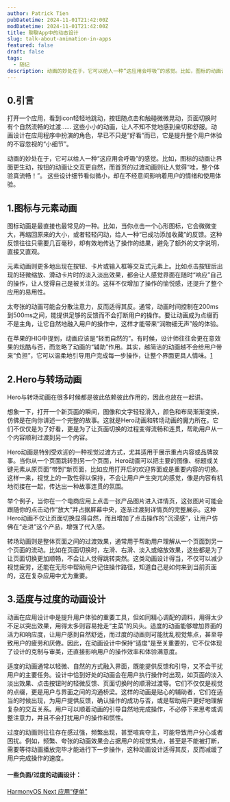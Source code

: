 ```yaml
---
author: Patrick Tien
pubDatetime: 2024-11-01T21:42:00Z
modDatetime: 2024-11-01T21:42:00Z
title: 聊聊App中的动态设计
slug: talk-about-animation-in-apps
featured: false
draft: false
tags:
  - 随记
description: 动画的妙处在于，它可以给人一种“这应用会呼吸”的感觉。比如，图标的动画让界面更生动，按钮的动画让交互更自然，而首页的过渡动画则让人觉得“哇，整个体验真流畅！” 这些设计细节看似微小，却在不经意间影响着用户的情绪和使用体验。
---
```

## 0.引言
打开一个应用，看到icon轻轻地跳动，按钮随点击和触碰微微晃动，页面切换时有个自然流畅的过渡…… 这些小小的动画，让人不知不觉地感到亲切和舒服。动画设计在应用程序中扮演的角色，早已不只是“好看”而已，它是提升整个用户体验的不容忽视的“小细节”。

动画的妙处在于，它可以给人一种“这应用会呼吸”的感觉。比如，图标的动画让界面更生动，按钮的动画让交互更自然，而首页的过渡动画则让人觉得“哇，整个体验真流畅！”。 这些设计细节看似微小，却在不经意间影响着用户的情绪和使用体验。
## 1.图标与元素动画
图标动画是最直接也最常见的一种。比如，当你点击一个心形图标，它会微微变大，再缩回原来的大小，或者轻轻闪动，给人一种“已成功添加收藏”的反馈。这种反馈往往只需要几百毫秒，却有效地传达了操作的结果，避免了额外的文字说明，直接又直观。

元素动画则更多地出现在按钮、卡片或输入框等交互式元素上。比如点击按钮后出现的轻微缩放、滑动卡片时的淡入淡出效果，都会让人感觉界面在随时“响应”自己的操作，让人觉得自己是被关注的。这样不仅增加了操作的愉悦感，还提升了整个应用的易用性。

太夸张的动画可能会分散注意力，反而适得其反。通常，动画时间控制在200ms到500ms之间，能提供足够的反馈而不会打断用户的操作。要让动画成为点缀而不是主角，让它自然地融入用户的操作中，这样才能带来“润物细无声”般的体验。

在苹果的HIG中提到，动画应该是“轻而自然的”。有时候，设计师往往会更在意效果的炫酷与否，而忽略了动画的“辅助”作用。其实，越简洁的动画越不会给用户带来“负担”，它可以温柔地引导用户完成每一步操作，让整个界面更具人情味。[1](https://developer.apple.com/design/human-interface-guidelines/motion)

## 2.Hero与转场动画
Hero与转场动画在很多时候都是彼此依赖彼此作用的，因此也放在一起讲。

想象一下，打开一个新页面的瞬间，图像和文字轻轻滑入，颜色和布局渐渐变换，仿佛是在向你讲述一个完整的故事。这就是Hero动画和转场动画的魔力所在。它们不仅仅是为了好看，更是为了让页面切换的过程变得流畅和连贯，帮助用户从一个内容顺利过渡到另一个内容。

Hero动画是特别受欢迎的一种视觉过渡方式，尤其适用于展示重点内容或品牌故事。当你从一个页面跳转到另一个页面，Hero动画可以把主要的图像、标题或关键元素从原页面“带到”新页面，比如应用打开后的欢迎界面或是重要内容的切换。这样一来，视觉上的一致性得以保持，不会让用户产生突兀的感觉，像是内容有机地衔接在一起，传达出一种故事连贯的氛围。

举个例子，当你在一个电商应用上点击一张产品图片进入详情页，这张图片可能会跟随你的点击动作“放大”并占据屏幕中央，逐渐过渡到详情页的完整展示。这种Hero动画不仅让页面切换显得自然，而且增加了点击操作的“沉浸感”，让用户仿佛在“走进”这个产品，增强了代入感。

转场动画则是整体页面之间的过渡效果，通常用于帮助用户理解从一个页面到另一个页面的流动。比如在页面切换时，左滑、右滑、淡入或缩放效果，这些都是为了让页面切换更加顺畅，不会让人觉得跳转突然。这类动画设计得当，不仅可以减少视觉疲劳，还能在无形中帮助用户记住操作路径，知道自己是如何来到当前页面的，这在复杂应用中尤为重要。

## 3.适度与过度的动画设计
动画在应用设计中是提升用户体验的重要工具，但如同精心调配的调料，用得太少不足以突出效果，用得太多则容易抢走“主菜”的风头。适度的动画能够增加界面的活力和响应度，让用户感到自然舒适，而过度的动画则可能扰乱视觉焦点，甚至导致用户的疲劳和厌倦。因此，在动画设计中保持“适度”是至关重要的，它不仅体现了设计的克制与审美，还直接影响用户的操作效率和体验满意度。

适度的动画通常以轻微、自然的方式融入界面，既能提供反馈和引导，又不会干扰用户的主要任务。设计中恰到好处的动画会在用户执行操作时出现，如页面的淡入淡出效果、点击按钮时的轻微反馈、页面切换时的顺滑过渡等。它们不仅仅是视觉的点缀，更是用户与界面之间的沟通桥梁。这样的动画是贴心的辅助者，它们在适当的时候出现，为用户提供反馈，确认操作的成功与否，或是帮助用户更好地理解复杂的交互关系。用户可以顺着动画的引导自然地完成操作，不必停下来思考或调整注意力，并且不会打扰用户的操作和惯性。

过度的动画则往往存在感过强，频繁出现，甚至喧宾夺主，可能导致用户分心或者困扰。例如，频繁、夸张的动画效果会占据用户的视觉焦点，甚至是不能被打断，需要等待动画播放完毕才能进行下一步操作，这种动画设计适得其反，反而减缓了用户完成操作的速度。
#### 一些负面/过度的动画设计：
[HarmonyOS Next 应用“便单”](https://www.bilibili.com/video/BV1a42DYnENo)